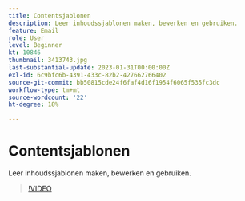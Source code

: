 ```yaml
---
title: Contentsjablonen
description: Leer inhoudssjablonen maken, bewerken en gebruiken.
feature: Email
role: User
level: Beginner
kt: 10846
thumbnail: 3413743.jpg
last-substantial-update: 2023-01-31T00:00:00Z
exl-id: 6c9bfc6b-4391-433c-82b2-427662766402
source-git-commit: bb50815cde24f6faf4d16f1954f6065f535fc3dc
workflow-type: tm+mt
source-wordcount: '22'
ht-degree: 18%

---
```


# Contentsjablonen

Leer inhoudssjablonen maken, bewerken en gebruiken.

>[!VIDEO](https://video.tv.adobe.com/v/3413743?quality=12&learn=on)
